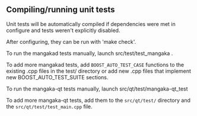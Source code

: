 Compiling/running unit tests
------------------------------------

Unit tests will be automatically compiled if dependencies were met in configure
and tests weren't explicitly disabled.

After configuring, they can be run with 'make check'.

To run the mangakad tests manually, launch src/test/test_mangaka .

To add more mangakad tests, add `BOOST_AUTO_TEST_CASE` functions to the existing
.cpp files in the test/ directory or add new .cpp files that
implement new BOOST_AUTO_TEST_SUITE sections.

To run the mangaka-qt tests manually, launch src/qt/test/mangaka-qt_test

To add more mangaka-qt tests, add them to the `src/qt/test/` directory and
the `src/qt/test/test_main.cpp` file.
